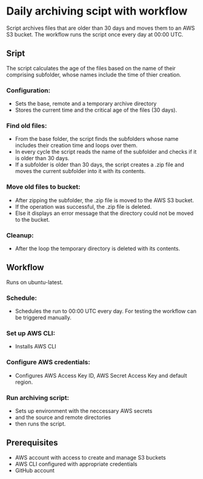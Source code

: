 # Daily archiving scipt with workflow
Script archives files that are older than 30 days and moves them to an AWS S3 bucket. The workflow runs the script once every day at 00:00 UTC.
## Sript
The script calculates the age of the files based on the name of their comprising subfolder, whose names include the time of thier creation.
### Configuration:
* Sets the  base, remote and a temporary archive directory
* Stores the current time and the critical age of the files (30 days).
### Find old files:
* From the base folder, the script finds the subfolders whose name includes their creation time and loops over them.
* In every cycle the script reads the name of the subfolder and checks if it is older than 30 days.
* If a subfolder is older than 30 days, the script creates a .zip file and moves the current subfolder into it with its contents.
### Move old files to bucket:
* After zipping the subfolder, the .zip file is moved to the AWS S3 bucket.
* If the operation was successful, the .zip file is deleted.
* Else it displays an error message that the directory could not be moved to the bucket.
### Cleanup:
* After the loop the temporary directory is deleted with its contents.
## Workflow
Runs on ubuntu-latest.
### Schedule:
* Schedules the run to 00:00 UTC every day. For testing the workflow can be triggered manually.
### Set up AWS CLI:
* Installs AWS CLI
### Configure AWS credentials:
* Configures AWS Access Key ID, AWS Secret Access Key and default region.
### Run archiving script:
* Sets up environment with the neccessary AWS secrets
* and the source and remote directories
* then runs the script.
## Prerequisites
* AWS account with access to create and manage S3 buckets
* AWS CLI configured with appropriate credentials
* GitHub account
